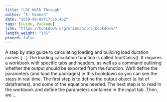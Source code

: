 ```yaml
---
title: "LDC Walk Through"
author: "E. Hinman"
date: "2019-09-09T17:55:46Z"
tags: [Guide, Package]
link: "https://bookdown.org/ehinman/ldc_bookdown/"
length_weight: "15%"
pinned: false
---
```


A step by step guide to calculating loading and building load duration curves [...] The loading calculation function is called tmdlCalcs(). It requires a workbook with specific tabs and headers, as well as a command outlining whether the output should be exported from the function. We’ll define the parameters (and load the packages) in this bookdown so you can see the steps in real time. The first step is to define the output object (a list of dataframes), and some of the equations needed. The next step is to read in the workbook and define the parameters contained in the input tab. Then, we ...
